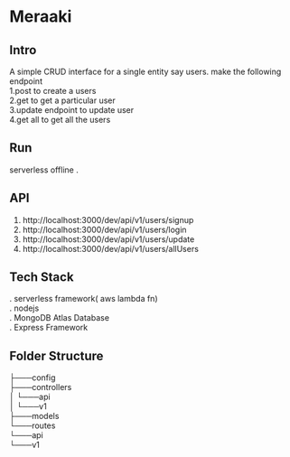 # Meraaki

## Intro
A simple CRUD interface for a single entity say users. make the following endpoint<br/>
1.post to create a users<br/>
2.get to get a particular user<br/>
3.update endpoint to update user<br/>
4.get all to get all the users<br/>


## Run
serverless offline .<br/>


## API
1. http://localhost:3000/dev/api/v1/users/signup <br/>
2. http://localhost:3000/dev/api/v1/users/login <br/>
3. http://localhost:3000/dev/api/v1/users/update <br/>
4. http://localhost:3000/dev/api/v1/users/allUsers <br/>

## Tech Stack
. serverless framework( aws lambda fn)<br/>
. nodejs<br/>
. MongoDB Atlas Database<br/>
. Express Framework

## Folder Structure
├───config<br/>
├───controllers<br/>
│   └───api<br/>
│       └───v1<br/>
├───models<br/>
└───routes<br/>
    └───api<br/>
        └───v1<br/>
